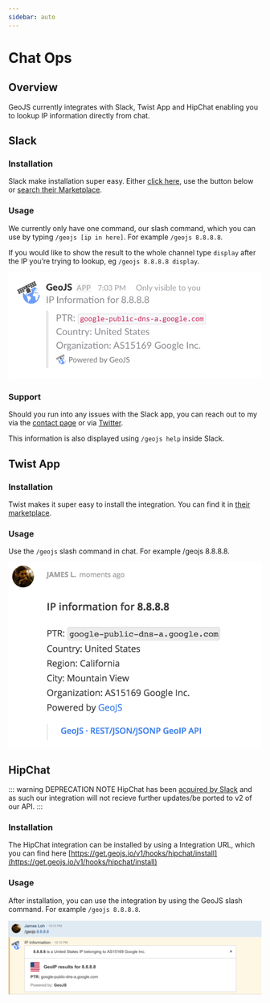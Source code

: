 ```yaml
---
sidebar: auto
---
```


# Chat Ops

<DO/>

## Overview

GeoJS currently integrates with Slack, Twist App and HipChat enabling you to lookup IP information directly from chat. 

## Slack

### Installation

Slack make installation super easy. Either [click here](https://slack.com/oauth/authorize?&client_id=159217363895.234425956290&scope=commands), use the button below or [search their Marketplace](https://slack.com/apps/search?q=GeoJS).

<slack-button/>

### Usage

We currently only have one command, our slash command, which you can use by typing `/geojs [ip in here]`. For example `/geojs 8.8.8.8`.

If you would like to show the result to the whole channel type `display` after the IP you’re trying to lookup, eg `/geojs 8.8.8.8 display`.

![](./img/slack_app_example.png)

### Support

Should you run into any issues with the Slack app, you can reach out to my via the [contact page](/contact/) or via [Twitter](https://jloh.co/l/twitter).

This information is also displayed using `/geojs help` inside Slack.

## Twist App

### Installation

Twist makes it super easy to install the integration. You can find it in [their marketplace](https://twistapp.com/integrations/install/198_a1a4dc4678cb01d89cdc4533).

### Usage

Use the `/geojs` slash command in chat. For example /geojs 8.8.8.8.

![](./img/twist_app_example.png)

## HipChat

::: warning DEPRECATION NOTE
HipChat has been [acquired by Slack](https://www.atlassian.com/blog/announcements/new-atlassian-slack-partnership) and as such our integration will not recieve further updates/be ported to v2 of our API.
:::

### Installation

The HipChat integration can be installed by using a Integration URL, which you can find here [https://get.geojs.io/v1/hooks/hipchat/install](https://get.geojs.io/v1/hooks/hipchat/install)

### Usage

After installation, you can use the integration by using the GeoJS slash command. For example `/geojs 8.8.8.8`.

![](./img/hipchat_app_example.png)
